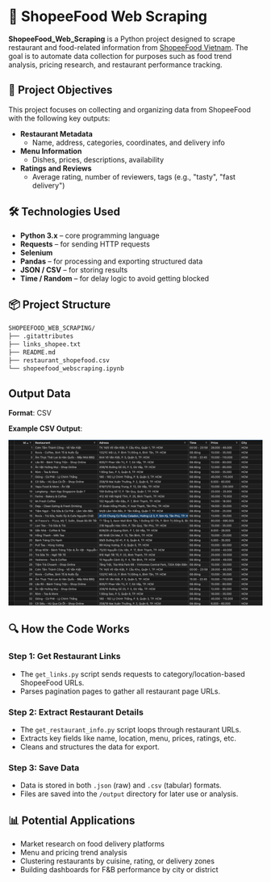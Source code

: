 # 🍜 ShopeeFood Web Scraping

**ShopeeFood_Web_Scraping** is a Python project designed to scrape restaurant and food-related information from [ShopeeFood Vietnam](https://shopeefood.vn/). The goal is to automate data collection for purposes such as food trend analysis, pricing research, and restaurant performance tracking.



## 🎯 Project Objectives

This project focuses on collecting and organizing data from ShopeeFood with the following key outputs:

- **Restaurant Metadata**
    - Name, address, categories, coordinates, and delivery info
- **Menu Information**
    - Dishes, prices, descriptions, availability
- **Ratings and Reviews**
    - Average rating, number of reviewers, tags (e.g., "tasty", "fast delivery")



## 🛠️ Technologies Used

- **Python 3.x** – core programming language
- **Requests** – for sending HTTP requests
- **Selenium**
- **Pandas** – for processing and exporting structured data
- **JSON / CSV** – for storing results
- **Time / Random** – for delay logic to avoid getting blocked


## 📦 Project Structure

```
SHOPEEFOOD_WEB_SCRAPING/  
├── .gitattributes  
├── links_shopee.txt  
├── README.md  
├── restaurant_shopefood.csv  
└── shopeefood_webscraping.ipynb  
```


## Output Data

**Format**: CSV

**Example CSV Output**:

![image.png](image.png)

## 🔍 How the Code Works

### Step 1: Get Restaurant Links

- The `get_links.py` script sends requests to category/location-based ShopeeFood URLs.
- Parses pagination pages to gather all restaurant page URLs.

### Step 2: Extract Restaurant Details

- The `get_restaurant_info.py` script loops through restaurant URLs.
- Extracts key fields like name, location, menu, prices, ratings, etc.
- Cleans and structures the data for export.

### Step 3: Save Data

- Data is stored in both `.json` (raw) and `.csv` (tabular) formats.
- Files are saved into the `/output` directory for later use or analysis.


## 📊 Potential Applications

- Market research on food delivery platforms
- Menu and pricing trend analysis
- Clustering restaurants by cuisine, rating, or delivery zones
- Building dashboards for F&B performance by city or district
